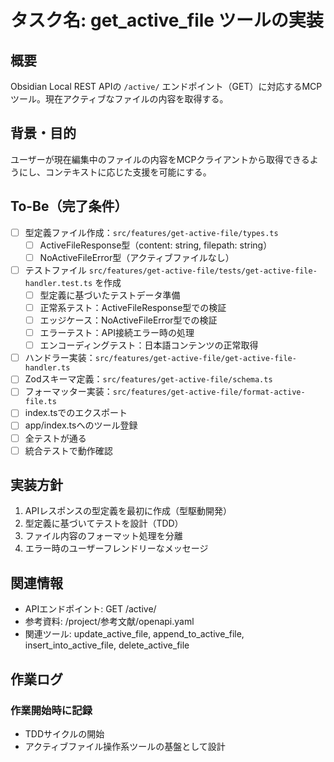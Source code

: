 # タスク名: get_active_file ツールの実装

## 概要
Obsidian Local REST APIの `/active/` エンドポイント（GET）に対応するMCPツール。現在アクティブなファイルの内容を取得する。

## 背景・目的
ユーザーが現在編集中のファイルの内容をMCPクライアントから取得できるようにし、コンテキストに応じた支援を可能にする。

## To-Be（完了条件）
- [ ] 型定義ファイル作成：`src/features/get-active-file/types.ts`
  - [ ] ActiveFileResponse型（content: string, filepath: string）
  - [ ] NoActiveFileError型（アクティブファイルなし）
- [ ] テストファイル `src/features/get-active-file/tests/get-active-file-handler.test.ts` を作成
  - [ ] 型定義に基づいたテストデータ準備
  - [ ] 正常系テスト：ActiveFileResponse型での検証
  - [ ] エッジケース：NoActiveFileError型での検証
  - [ ] エラーテスト：API接続エラー時の処理
  - [ ] エンコーディングテスト：日本語コンテンツの正常取得
- [ ] ハンドラー実装：`src/features/get-active-file/get-active-file-handler.ts`
- [ ] Zodスキーマ定義：`src/features/get-active-file/schema.ts`
- [ ] フォーマッター実装：`src/features/get-active-file/format-active-file.ts`
- [ ] index.tsでのエクスポート
- [ ] app/index.tsへのツール登録
- [ ] 全テストが通る
- [ ] 統合テストで動作確認

## 実装方針
1. APIレスポンスの型定義を最初に作成（型駆動開発）
2. 型定義に基づいてテストを設計（TDD）
3. ファイル内容のフォーマット処理を分離
4. エラー時のユーザーフレンドリーなメッセージ

## 関連情報
- APIエンドポイント: GET /active/
- 参考資料: /project/参考文献/openapi.yaml
- 関連ツール: update_active_file, append_to_active_file, insert_into_active_file, delete_active_file

## 作業ログ
### 作業開始時に記録
- TDDサイクルの開始
- アクティブファイル操作系ツールの基盤として設計